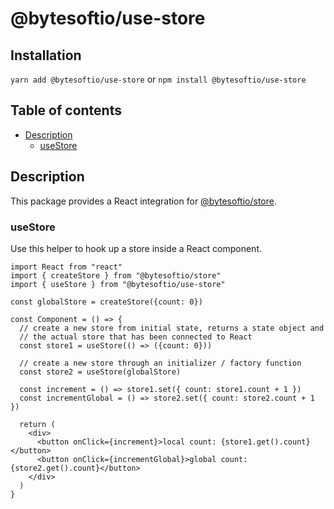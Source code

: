 # @bytesoftio/use-store

## Installation

`yarn add @bytesoftio/use-store` or `npm install @bytesoftio/use-store`

## Table of contents

<!-- START doctoc generated TOC please keep comment here to allow auto update -->
<!-- DON'T EDIT THIS SECTION, INSTEAD RE-RUN doctoc TO UPDATE -->


- [Description](#description)
  - [useStore](#usestore)

<!-- END doctoc generated TOC please keep comment here to allow auto update -->

## Description

This package provides a React integration for [@bytesoftio/store](https://github.com/bytesoftio/store).

### useStore

Use this helper to hook up a store inside a React component.

```tsx
import React from "react"
import { createStore } from "@bytesoftio/store"
import { useStore } from "@bytesoftio/use-store"

const globalStore = createStore({count: 0})

const Component = () => {
  // create a new store from initial state, returns a state object and 
  // the actual store that has been connected to React
  const store1 = useStore(() => ({count: 0}))

  // create a new store through an initializer / factory function
  const store2 = useStore(globalStore) 
  
  const increment = () => store1.set({ count: store1.count + 1 })
  const incrementGlobal = () => store2.set({ count: store2.count + 1 })
 
  return (
    <div>
      <button onClick={increment}>local count: {store1.get().count}</button>    
      <button onClick={incrementGlobal}>global count: {store2.get().count}</button>    
    </div>
  )
} 
```
